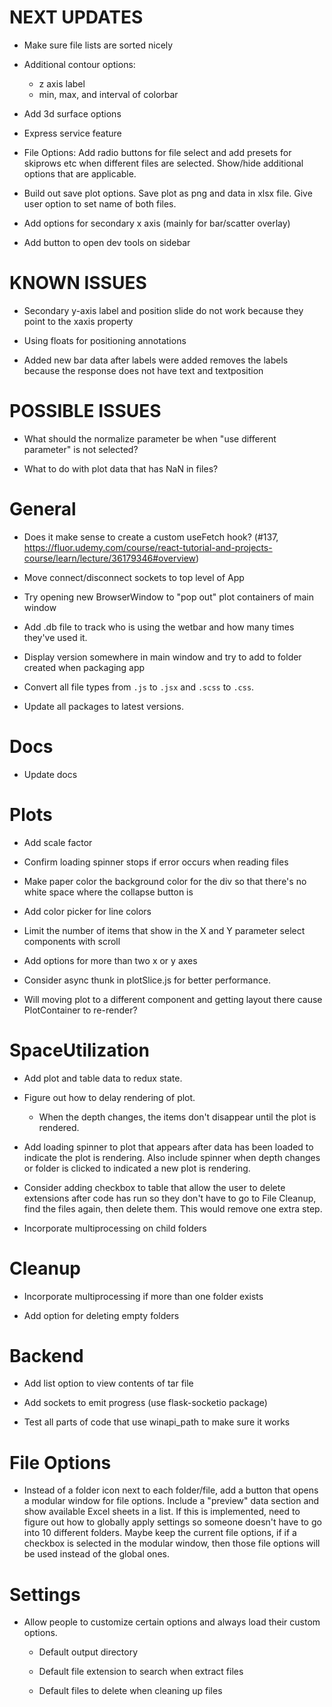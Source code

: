 NEXT UPDATES
============

- Make sure file lists are sorted nicely

- Additional contour options:

  - z axis label
  - min, max, and interval of colorbar

- Add 3d surface options

- Express service feature

- File Options: Add radio buttons for file select
  and add presets for skiprows etc when different
  files are selected. Show/hide additional options
  that are applicable.

- Build out save plot options. Save plot as png and data in xlsx file.
  Give user option to set name of both files.

- Add options for secondary x axis (mainly for bar/scatter overlay)

- Add button to open dev tools on sidebar

KNOWN ISSUES
============

- Secondary y-axis label and position slide do not
  work because they point to the xaxis property

- Using floats for positioning annotations

- Added new bar data after labels were added removes
  the labels because the response does not have text
  and textposition

POSSIBLE ISSUES
===============

- What should the normalize parameter be when "use different
  parameter" is not selected?

- What to do with plot data that has NaN in files?

General
=======

- Does it make sense to create a custom useFetch hook? (#137, https://fluor.udemy.com/course/react-tutorial-and-projects-course/learn/lecture/36179346#overview)

- Move connect/disconnect sockets to top level of App

- Try opening new BrowserWindow to "pop out" plot containers
  of main window

- Add .db file to track who is using the wetbar and how many
  times they've used it.

- Display version somewhere in main window and try to add to
  folder created when packaging app

- Convert all file types from `.js` to `.jsx` and `.scss` to `.css`.

- Update all packages to latest versions.

Docs
====

- Update docs

Plots
=====

- Add scale factor

- Confirm loading spinner stops if error occurs when reading
  files

- Make paper color the background color for the div so that
  there's no white space where the collapse button is

- Add color picker for line colors

- Limit the number of items that show in the X and Y parameter
  select components with scroll

- Add options for more than two x or y axes

- Consider async thunk in plotSlice.js for better performance.

- Will moving plot to a different component and getting
  layout there cause PlotContainer to re-render?

SpaceUtilization
================

- Add plot and table data to redux state.

- Figure out how to delay rendering of plot.

  - When the depth changes, the items don't disappear until
    the plot is rendered. 

- Add loading spinner to plot that appears after data has been
  loaded to indicate the plot is rendering. Also include spinner
  when depth changes or folder is clicked to indicated a new plot
  is rendering.

- Consider adding checkbox to table that allow the user to
  delete extensions after code has run so they don't have to
  go to File Cleanup, find the files again, then delete them.
  This would remove one extra step.

- Incorporate multiprocessing on child folders

Cleanup
=======

- Incorporate multiprocessing if more than one folder exists

- Add option for deleting empty folders

Backend
=======

- Add list option to view contents of tar file

- Add sockets to emit progress (use flask-socketio package)

- Test all parts of code that use winapi_path to make sure it works

File Options
============

- Instead of a folder icon next to each folder/file, add a button that
  opens a modular window for file options. Include a "preview" data
  section and show available Excel sheets in a list. If this is implemented,
  need to figure out how to globally apply settings so someone doesn't
  have to go into 10 different folders. Maybe keep the current file options,
  if if a checkbox is selected in the modular window, then those file options
  will be used instead of the global ones.

Settings
========

- Allow people to customize certain options and always load
  their custom options.

  - Default output directory

  - Default file extension to search when extract files

  - Default files to delete when cleaning up files
